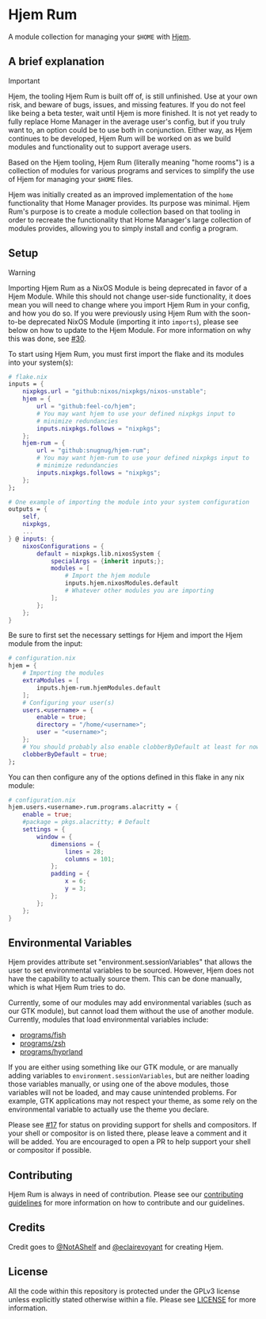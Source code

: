 # Hjem Rum

[Hjem]: https://github.com/feel-co/hjem
[contributing guidelines]: ./docs/CONTRIBUTING.md
[license]: LICENSE
[programs/fish]: modules/collection/programs/fish.nix
[programs/zsh]: modules/collection/programs/zsh.nix
[programs/hyprland]: modules/collection/programs/hyprland.nix
[#17]: https://github.com/snugnug/hjem-rum/issues/17
[#30]: https://github.com/snugnug/hjem-rum/pull/30
[@eclairevoyant]: https://github.com/eclairevoyant
[@NotAShelf]: https://github.com/NotAShelf

A module collection for managing your `$HOME` with [Hjem].

## A brief explanation

> [!IMPORTANT]
> Hjem, the tooling Hjem Rum is built off of, is still unfinished. Use at your
> own risk, and beware of bugs, issues, and missing features. If you do not feel
> like being a beta tester, wait until Hjem is more finished. It is not yet
> ready to fully replace Home Manager in the average user's config, but if you
> truly want to, an option could be to use both in conjunction. Either way, as
> Hjem continues to be developed, Hjem Rum will be worked on as we build modules
> and functionality out to support average users.

Based on the Hjem tooling, Hjem Rum (literally meaning "home rooms") is a
collection of modules for various programs and services to simplify the use of
Hjem for managing your `$HOME` files.

Hjem was initially created as an improved implementation of the `home`
functionality that Home Manager provides. Its purpose was minimal. Hjem Rum's
purpose is to create a module collection based on that tooling in order to
recreate the functionality that Home Manager's large collection of modules
provides, allowing you to simply install and config a program.

## Setup

> [!WARNING]
> Importing Hjem Rum as a NixOS Module is being deprecated in favor of a Hjem
> Module. While this should not change user-side functionality, it does mean you
> will need to change where you import Hjem Rum in your config, and how you do
> so. If you were previously using Hjem Rum with the soon-to-be deprecated NixOS
> Module (importing it into `imports`), please see below on how to update to the
> Hjem Module. For more information on why this was done, see [#30].

To start using Hjem Rum, you must first import the flake and its modules into
your system(s):

```nix
# flake.nix
inputs = {
    nixpkgs.url = "github:nixos/nixpkgs/nixos-unstable";
    hjem = {
        url = "github:feel-co/hjem";
        # You may want hjem to use your defined nixpkgs input to
        # minimize redundancies
        inputs.nixpkgs.follows = "nixpkgs";
    };
    hjem-rum = {
        url = "github:snugnug/hjem-rum";
        # You may want hjem-rum to use your defined nixpkgs input to
        # minimize redundancies
        inputs.nixpkgs.follows = "nixpkgs";
    };
};

# One example of importing the module into your system configuration
outputs = {
    self,
    nixpkgs,
    ...
} @ inputs: {
    nixosConfigurations = {
        default = nixpkgs.lib.nixosSystem {
            specialArgs = {inherit inputs;};
            modules = [
                # Import the hjem module
                inputs.hjem.nixosModules.default
                # Whatever other modules you are importing
            ];
        };
    };
}
```

Be sure to first set the necessary settings for Hjem and import the Hjem module
from the input:

```nix
# configuration.nix
hjem = {
    # Importing the modules
    extraModules = [
        inputs.hjem-rum.hjemModules.default
    ];
    # Configuring your user(s)
    users.<username> = {
        enable = true;
        directory = "/home/<username>";
        user = "<username>";
    };
    # You should probably also enable clobberByDefault at least for now.
    clobberByDefault = true;
};
```

You can then configure any of the options defined in this flake in any nix
module:

```nix
# configuration.nix
hjem.users.<username>.rum.programs.alacritty = {
    enable = true;
    #package = pkgs.alacritty; # Default
    settings = {
        window = {
            dimensions = {
                lines = 28;
                columns = 101;
            };
            padding = {
                x = 6;
                y = 3;
            };
        };
    };
}
```

## Environmental Variables

Hjem provides attribute set "environment.sessionVariables" that allows the user
to set environmental variables to be sourced. However, Hjem does not have the
capability to actually source them. This can be done manually, which is what
Hjem Rum tries to do.

Currently, some of our modules may add environmental variables (such as our GTK
module), but cannot load them without the use of another module. Currently,
modules that load environmental variables include:

- [programs/fish]
- [programs/zsh]
- [programs/hyprland]

If you are either using something like our GTK module, or are manually adding
variables to `environment.sessionVariables`, but are neither loading those
variables manually, or using one of the above modules, those variables will not
be loaded, and may cause unintended problems. For example, GTK applications may
not respect your theme, as some rely on the environmental variable to actually
use the theme you declare.

Please see [#17] for status on providing support for shells and compositors. If
your shell or compositor is on listed there, please leave a comment and it will
be added. You are encouraged to open a PR to help support your shell or
compositor if possible.

## Contributing

Hjem Rum is always in need of contribution. Please see our
[contributing guidelines] for more information on how to contribute and our
guidelines.

## Credits

Credit goes to [@NotAShelf] and [@eclairevoyant] for creating Hjem.

## License

All the code within this repository is protected under the GPLv3 license unless
explicitly stated otherwise within a file. Please see [LICENSE] for more
information.
